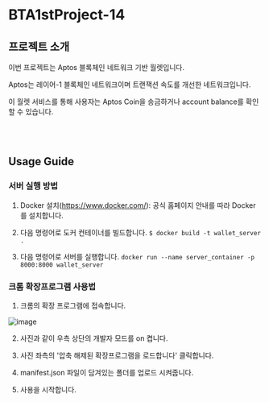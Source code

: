 
# BTA1stProject-14

  

## 프로젝트 소개

  

이번 프로젝트는 Aptos 블록체인 네트워크 기반 월렛입니다.

  

Aptos는 레이어-1 블록체인 네트워크이며 트랜잭션 속도를 개선한 네트워크입니다.

  

이 월렛 서비스를 통해 사용자는 Aptos Coin을 송금하거나 account balance를 확인할 수 있습니다.

  

<br><br>

## Usage Guide

### 서버 실행 방법
1. Docker 설치(https://www.docker.com/):
	공식 홈페이지 안내를 따라 Docker를 설치합니다.
	
2. 다음 명령어로 도커 컨테이너를 빌드합니다.
```$ docker build -t wallet_server .```

3. 다음 명령어로 서버를 실행합니다.
```docker run --name server_container -p 8000:8000 wallet_server```
  
### 크롬 확장프로그램 사용법

1. 크롬의 확장 프로그램에 접속합니다.

  

![image](https://user-images.githubusercontent.com/100469650/196043980-9f828ad8-b385-4bfb-bad1-a5c47d207b14.png)

  

2. 사진과 같이 우측 상단의 개발자 모드를 on 켭니다.

  

3. 사진 좌측의 '압축 해제된 확장프로그램을 로드합니다' 클릭합니다.

  

4. manifest.json 파일이 담겨있는 폴더를 업로드 시켜줍니다.

  

5. 사용을 시작합니다.